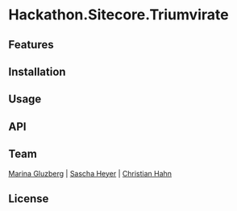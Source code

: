 # Hackathon.Sitecore.Triumvirate

## Features

## Installation

## Usage

## API

## Team

[Marina Gluzberg](https://github.com/Gluzberg) | [Sascha Heyer](http://blog.saschaheyer.de) | [Christian Hahn](https://hachweb.wordpress.com)

## License 